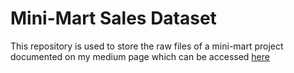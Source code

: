 # Mini-Mart Sales Dataset

This repository is used to store the raw files of a mini-mart project documented on my medium page which can be accessed [here](https://medium.com/@bolaji.shola/data-cleaning-with-power-query-ce53c774f4bd)


